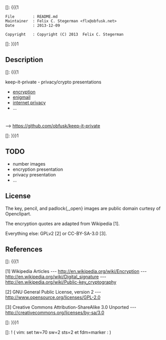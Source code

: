 []: {{{1

    File        : README.md
    Maintainer  : Felix C. Stegerman <flx@obfusk.net>
    Date        : 2013-12-09

    Copyright   : Copyright (C) 2013  Felix C. Stegerman

[]: }}}1

## Description
[]: {{{1

  keep-it-private - privacy/crypto presentations

  * [encryption](encryption/index.html)
  * [enigmail](enigmail/index.html)
  * [internet privacy](privacy/index.html)
  * ...

#

  --> https://github.com/obfusk/keep-it-private

[]: }}}1

## TODO

  * number images
  * encryption presentation
  * privacy presentation
  * ...

## License

  The key, pencil, and padlock{,_open} images are public domain
  curtesy of Openclipart.

  The encryption quotes are adapted from Wikipedia [1].

  Everything else: GPLv2 [2] or CC-BY-SA-3.0 [3].

## References
[]: {{{1

  [1] Wikipedia Articles
  --- http://en.wikipedia.org/wiki/Encryption
  --- http://en.wikipedia.org/wiki/Digital_signature
  --- http://en.wikipedia.org/wiki/Public-key_cryptography

  [2] GNU General Public License, version 2
  --- http://www.opensource.org/licenses/GPL-2.0

  [3] Creative Commons Attribution-ShareAlike 3.0 Unported
  --- http://creativecommons.org/licenses/by-sa/3.0

[]: }}}1

[]: ! ( vim: set tw=70 sw=2 sts=2 et fdm=marker : )
